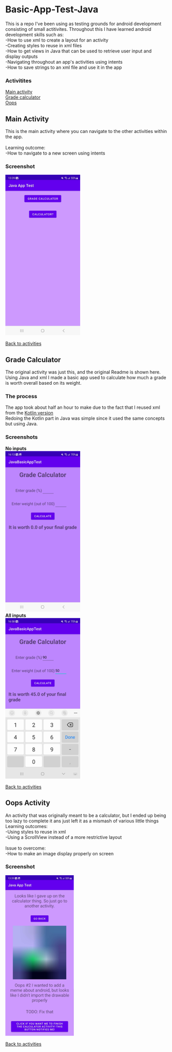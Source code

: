 # Basic-App-Test-Java

This is a repo I've been using as testing grounds for android development consisting of small actitivites. Throughout this I have learned android development skills such as: <br> 
-How to use xml to create a layout for an activity<br>
-Creating styles to reuse in xml files<br>
-How to get views in Java that can be used to retrieve user input and display outputs<br>
-Navigating throughout an app's activities using intents<br>
-How to save strings to an xml file and use it in the app

### Activitites
[Main activity](https://github.com/Wavedoo/Basic-App-Test-Java/blob/master/README.md#main-activityy)<br>
[Grade calculator](https://github.com/Wavedoo/Basic-App-Test-Java/blob/master/README.md#grade-calculator)<br>
[Oops](https://github.com/Wavedoo/Basic-App-Test-Java/blob/master/README.md#oops-activity)

## Main Activity
This is the main activity where you can navigate to the other activities within the app.<br>
<br>
Learning outcome:<br>
-How to navigate to a new screen using intents

### Screenshot
<img src="https://github.com/Wavedoo/Basic-App-Test-Java/blob/master/screenshots/mainactivity.jpg" height=500>

[Back to activities](https://github.com/Wavedoo/Basic-App-Test-Java/edit/master/README.md#activitites)

## Grade Calculator
The original activity was just this, and the original Readme is shown here. <br>
Using Java and xml I made a basic app used to calculate how much a grade is worth overall based on its weight.

### The process
The app took about half an hour to make due to the fact that I reused xml from the [Kotlin version](https://github.com/Wavedoo/Basic-App-Test-Kotlin) <br>
Redoing the Kotlin part in Java was simple since it used the same concepts but using Java. <br>
### Screenshots
<b>No inputs</b>
<br>
<img src="https://github.com/Wavedoo/Basic-App-Test-Java/blob/master/screenshots/noinputs.jpg" height=500>
<br>
<b>All inputs</b>
<br>
<img src="https://github.com/Wavedoo/Basic-App-Test-Java/blob/master/screenshots/allinputs.jpg" height=500>

[Back to activities](https://github.com/Wavedoo/Basic-App-Test-Java/edit/master/README.md#activitites)

## Oops Activity
An activity that was originally meant to be a calculator, but I ended up being too lazy to complete it ans just left it as a mismash of various little things<br>
Learning outcomes:<br>
-Using styles to reuse in xml<br>
-Using a ScrollView instead of a more restrictive layout<br>
<br>
Issue to overcome:<br>
-How to make an image display properly on screen

### Screenshot
<img src="https://github.com/Wavedoo/Basic-App-Test-Java/blob/master/screenshots/oopsactivity.jpg" height=500>

[Back to activities](https://github.com/Wavedoo/Basic-App-Test-Java/edit/master/README.md#activitites)
